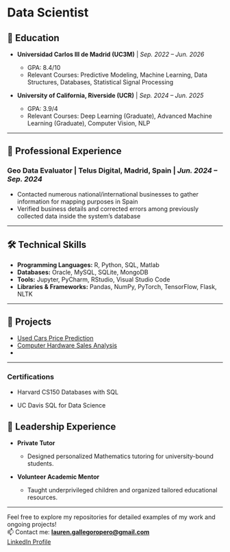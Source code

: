 # Data Scientist

## 🏫 Education  
- **Universidad Carlos III de Madrid (UC3M)** | *Sep. 2022 – Jun. 2026*  
  - GPA: 8.4/10  
  - Relevant Courses: Predictive Modeling, Machine Learning, Data Structures, Databases, Statistical Signal Processing  

- **University of California, Riverside (UCR)** | *Sep. 2024 – Jun. 2025*  
  - GPA: 3.9/4  
  - Relevant Courses: Deep Learning (Graduate), Advanced Machine Learning (Graduate), Computer Vision, NLP  

---

## 💼 Professional Experience  
### **Geo Data Evaluator** | Telus Digital, Madrid, Spain | *Jun. 2024 – Sep. 2024*  
- Contacted numerous national/international businesses to gather information for mapping purposes in Spain
- Verified business details and corrected errors among previously collected data inside the system’s database  

---

## 🛠 Technical Skills  
- **Programming Languages:** R, Python, SQL, Matlab  
- **Databases:** Oracle, MySQL, SQLite, MongoDB  
- **Tools:** Jupyter, PyCharm, RStudio, Visual Studio Code  
- **Libraries & Frameworks:** Pandas, NumPy, PyTorch, TensorFlow, Flask, NLTK  

---

## 📂 Projects  
- [Used Cars Price Prediction](https://github.com/LaurenGallego/Used-Cars-Price-Prediction) 
- [Computer Hardware Sales Analysis](https://github.com/LaurenGallego/Computer-Hardware-Sales-Analysis-PowerBI-Report)
- 
---
### Certifications
- Harvard CS150 Databases with SQL
  
- UC Davis SQL for Data Science
## 🌟 Leadership Experience  
- **Private Tutor** 
  - Designed personalized Mathematics tutoring for university-bound students.  

- **Volunteer Academic Mentor** 
  - Taught underprivileged children and organized tailored educational resources.  

---

Feel free to explore my repositories for detailed examples of my work and ongoing projects!  
📫 Contact me: **lauren.gallegoropero@gmail.com**  
[LinkedIn Profile](http://www.linkedin.com/in/lauren-gallego-ropero)  

